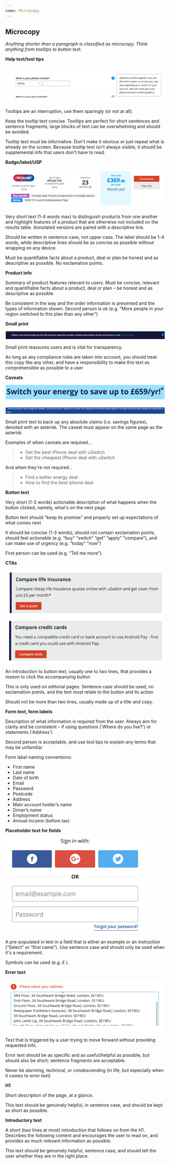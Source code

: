 ```yaml
---
name: Microcopy
---
```


## Microcopy

*Anything shorter than a paragraph is classified as microcopy. Think anything from tooltips to button text.* 

**Help text/tool tips** 

<img alt="image" class="us-img--full trailered" src="/images/tooltip.png">

Tooltips are an interruption, use them sparingly (or not at all).  

Keep the tooltip text concise. Tooltips are perfect for short sentences and sentence fragments; large blocks of text can be overwhelming and should be avoided.

Tooltip text must be informative. Don't make it obvious or just repeat what is already on the screen. Because tooltip text isn't always visible, it should be supplemental info that users don't have to read.  

**Badge/label/USP**

<img alt="image" class="us-img--full trailered" src="/images/badge-label-usp.png">

Very short text (1-4 words max) to distinguish products from one another and highlight features of a product that are otherwise not included on the results table. Annotated versions are paired with a descriptive line.

Should be written in sentence case, not upper case. The label should be 1-4 words, while descriptive lines should be as concise as possible without wrapping on any device.

Must be quantifiable facts about a product, deal or plan  be honest and as descriptive as possible. No exclamation points.

**Product info**

Summary of product features relevant to users. Must be concise, relevant and quantifiable facts about a product, deal or plan – be honest and as descriptive as possible

Be consistent in the way and the order information is presented and the types of information shown. Second person is ok (e.g. “More people in your region switched to this plan than any other”)

**Small print**

<img alt="image" class="us-img--full trailered" src="/images/tsandcs.png">

Small print reassures users and is vital for transparency.  

As long as any compliance rules are taken into account, you should treat this copy like any other, and have a responsibility to make this text as comprehensible as possible to a user

**Caveats** 

<img alt="image" class="us-img--full trailered" src="/images/caveat.png">

Small print text to back up any absolute claims (i.e. savings figures), denoted with an asterisk. The caveat must appear on the same page as the asterisk

Examples of when caveats are required...

<blockquote>
<ul>
	<li>Get the best iPhone deal with uSwitch</li>
	<li>Get the cheapest iPhone deal with uSwitch</li>
</ul>
</blockquote>

And when they're not required...
<blockquote>
<ul>
	<li>Find a better energy deal</li>
	<li>How to find the best iphone deal</li>
</ul>
</blockquote>

**Button text**

Very short (1-3 words) actionable description of what happens when the button clicked, namely, what's on the next page. 

Button text should “keep its promise” and properly set up expectations of what comes next

It should be concise (1-3 words), should not contain exclamation points, should feel actionable (e.g. “buy” “switch” “get” “apply” “compare”), and can make use of urgency (e.g. “today” “now”)

First person can be used (e.g. “Tell me more”).

**CTAs** 

<div class="us-grid-row">
  <div class="us-col-md-10">
    <img alt="image" class="us-img--full trailered" src="/images/CTAs.png">
  </div>
</div>

An introduction to button text, usually one to two lines, that provides a reason to click the accompanying button

This is only used on editorial pages. Sentence case should be used, no exclamation points, and the text must relate to the button and its action

Should not be more than two lines, usually made up of a title and copy.

**Form text, form labels** 

Description of what information is required from the user. Always aim for clarity and be consistent – if using questions ('Where do you live?') or statements ('Address')

Second person is acceptable, and use tool tips to explain any terms that may be unfamiliar

Form label naming conventions:
- First name 
- Last name
- Date of birth 
- Email 
- Password
- Postcode 
- Address 
- Main account holder’s name
- Driver’s name
- Employment status
- Annual income (before tax)

**Placeholder text for fields** 

<div class="us-grid-row">
  <div class="us-col-md-8">
    <img alt="image" class="us-img--full trailered" src="/images/placeholder-text.png">
  </div>
</div>

A pre-populated in text in a field that is either an example or an instruction (“Select” or “first name”). Use sentence case and should only be used when it's a requirement. 

Symbols can be used (e.g. £ ).

**Error text**

<img alt="image" class="us-img--full trailered" src="/images/error-texts.png">

Text that is triggered by a user trying to move forward without providing requested info.

Error text should be as specific and as useful/helpful as possible, but should also be short; sentence fragments are acceptable.

Never be alarming, technical, or condescending (in life, but especially when it comes to error text)

**H1** 

Short description of the page, at a glance. 

This text should be genuinely helpful, in sentence case, and should be kept as short as possible.

**Introductory text**

A short (two lines at most) introduction that follows on from the H1. Describes the following content and encourages the user to read on, and provides as much relevant information as possible. 

This text should be genuinely helpful, sentence case, and should tell the user whether they are in the right place. 